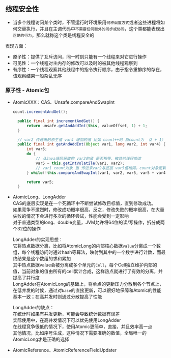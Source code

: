 ## 线程安全性  
- 当多个线程访问某个类时，不管运行时环境采用`何种调度方式`或者这些进程将如何交替执行，并且在主调代码中`不需要任何额外的同步或协同`，这个类都能表现出`正确的行为`，那么就称这个类是线程安全的  

表现方面：  
- 原子性：提供了互斥访问，同一时刻只能有一个线程来对它进行操作  
- 可见性：一个线程对主内存的修改可以及时的被其他线程观察到  
- 有序性：一个线程观察其他线程中的指令执行顺序，由于指令重排序的存在，该观察结果一般杂乱无序  

### 原子性 - Atomic包  
- AtomicXXX：CAS、Unsafe.compareAndSwapInt  
  ```java
  count.incrementAndGet();
  ```
  ```java
    public final int incrementAndGet() {
        return unsafe.getAndAddInt(this, valueOffset, 1) + 1;
    }
  ```
  ```java
    // var2 传进来的原生值 var4 增加的值 比如 count++时 原count为 （2 + 1）的计算
    public final int getAndAddInt(Object var1, long var2, int var4) {
        int var5;
        do {
            // 从Java底层获取的 var2的值 是否相等，被其他线程修改
            var5 = this.getIntVolatile(var1, var2);
            // var1 count对象 当 传进来var2与底层 var5值相同，count对象更新成 var5 + var4
        } while(!this.compareAndSwapInt(var1, var2, var5, var5 + var4));

        return var5;
    }
  ```
- AtomicLong、LongAdder  
  CAS的底层实现是在一个死循环中不断尝试修改目标值，直到修改成功。  
  如果竞争不激烈时，修改成功概率很高，反之，修改失败的概率很高，在大量失败的情况下会进行多次的循环尝试，性能会受到一定影响  
  对于普通类型的long、double变量，JVM允许将64位的读/写操作，拆分成两个32位的操作

  LongAdder的实现思想：  
  它将热点数据分离，比如将AtomicLong的内部核心数据`value`分离成一个数组，每个线程访问时通过hash等算法，映射到其中的一个数字进行计数，而最终结果是这个数组的求和累加  
  其中热点数据value会被分离成多个单元的`Cell`，每个Cell独立维护内部的值，当前对象的值由所有的cell累计合成，这样热点就进行了有效的分离，并提高了并行度  
  LongAdder在AtomicLong的基础上，将单点的更新压力分散到各个节点上，在低并发的时候，通过对`base`的直接更新，可以很好地保障和Atomic的性能基本一致；在高并发时则通过分散提高了性能  

  LongAdder的缺点：    
  在统计时如果有并发更新，可能会导致统计数据有误差  
  实际使用中，在高并发情况下可以优先使用LongAdder  
  在线程竞争很低的情况下，使用Atomic更简单，直接，并且效率高一点  
  其他情况，比如序号生成，这种情况下需要准确的数值，全局唯一的AtomicLong才是正确的选择  
- AtomicReference、AtomicReferenceFieldUpdater  